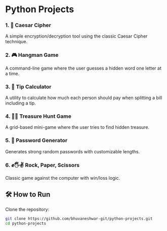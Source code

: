 # Python Projects

### 1. 🔐 Caesar Cipher
A simple encryption/decryption tool using the classic Caesar Cipher technique.

### 2. 🎮 Hangman Game
A command-line game where the user guesses a hidden word one letter at a time.

### 3. 💸 Tip Calculator
A utility to calculate how much each person should pay when splitting a bill including a tip.

### 4. 🏴‍☠️ Treasure Hunt Game
A grid-based mini-game where the user tries to find hidden treasure.

### 5. 🔐 Password Generator
Generates strong random passwords with customizable lengths.

### 6. ✊🖐✌ Rock, Paper, Scissors
Classic game against the computer with win/loss logic.


## 🛠️ How to Run

Clone the repository:

```bash
git clone https://github.com/bhuvaneshwar-git/python-projects.git
cd python-projects
